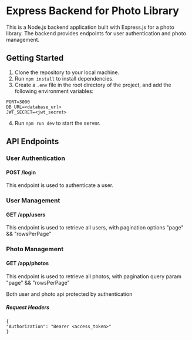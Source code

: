 # Express Backend for Photo Library

This is a Node.js backend application built with Express.js for a photo library. The backend provides endpoints for user authentication and photo management.

## Getting Started

1. Clone the repository to your local machine.
2. Run `npm install` to install dependencies.
3. Create a `.env` file in the root directory of the project, and add the following environment variables:

```
PORT=3000
DB_URL=<database_url>
JWT_SECRET=<jwt_secret>
```

4. Run `npm run dev` to start the server.

## API Endpoints

### User Authentication

#### POST /login

This endpoint is used to authenticate a user.

### User Management

#### GET /app/users

This endpoint is used to retrieve all users, with pagination options "page" && "rowsPerPage"

### Photo Management

#### GET /app/photos

This endpoint is used to retrieve all photos, with pagination query param "page" && "rowsPerPage"

Both user and photo api protected by authentication
##### Request Headers
```
{
"Authorization": "Bearer <access_token>"
}
```
